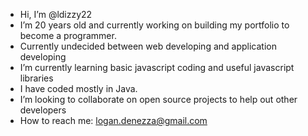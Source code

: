 - Hi, I’m @ldizzy22
- I’m 20 years old and currently working on building my portfolio to become a programmer. 
- Currently undecided between web developing and application developing
- I’m currently learning basic javascript coding and useful javascript libraries
- I have coded mostly in Java.
- I’m looking to collaborate on open source projects to help out other developers
- How to reach me: logan.denezza@gmail.com

<!---
ldizzy22/ldizzy22 is a ✨ special ✨ repository because its `README.md` (this file) appears on your GitHub profile.
You can click the Preview link to take a look at your changes.
--->
